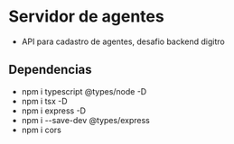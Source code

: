 # Servidor de agentes
- API para cadastro de agentes, desafio backend digitro

## Dependencias
- npm i typescript @types/node -D
- npm i tsx -D
- npm i express -D
- npm i --save-dev @types/express
- npm i cors